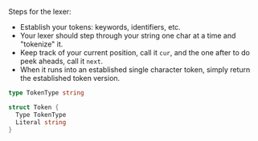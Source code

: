 Steps for the lexer:
- Establish your tokens: keywords, identifiers, etc.
- Your lexer should step through your string one char at a time and "tokenize" it.
- Keep track of your current position, call it `cur`, and the one after to do peek aheads, call it `next`.
- When it runs into an established single character token, simply return the established token version.

```go
type TokenType string

struct Token {
  Type TokenType
  Literal string 
}
```

